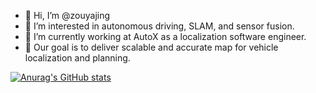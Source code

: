 - 👋 Hi, I’m @zouyajing
- 👀 I’m interested in autonomous driving, SLAM, and sensor fusion.
- 🌱 I’m currently working at AutoX as a localization software engineer.
- 💞️ Our goal is to deliver scalable and accurate map for vehicle localization and planning.

[![Anurag's GitHub stats](https://github-readme-stats.vercel.app/api?username=zouyajing&theme=dark)](https://github.com/anuraghazra/github-readme-stats)

<!---
zouyajing/zouyajing is a ✨ special ✨ repository because its `README.md` (this file) appears on your GitHub profile.
You can click the Preview link to take a look at your changes.
--->
